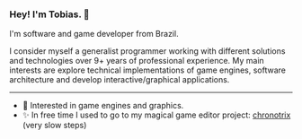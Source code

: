 ### Hey! I'm Tobias. 👋

I'm software and game developer from Brazil. 

I consider myself a generalist programmer working with different solutions and technologies over 9+ years of professional experience. My main interests are explore technical implementations of game engines, software architecture and develop interactive/graphical applications.

---

- :green_heart: Interested in game engines and graphics.
- :sparkles: In free time I used to go to my magical game editor project: [chronotrix](https://github.com/chronotrix) (very slow steps)
